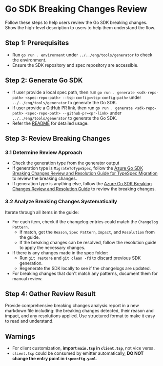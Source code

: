 # Go SDK Breaking Changes Review

Follow these steps to help users review the Go SDK breaking changes. Show the high-level description to users to help them understand the flow.

## Step 1: Prerequisites

- Run `go run . environment` under `../../eng/tools/generator` to check the environment.
- Ensure the SDK repository and spec repository are accessible.

## Step 2: Generate Go SDK

- If user provide a local spec path, then run `go run . generate <sdk-repo-path> <spec-repo-path> --tsp-config=<tsp-config-path>` under `../../eng/tools/generator` to generate the Go SDK.
- If user provide a GitHub PR link, then run `go run . generate <sdk-repo-path> <spec-repo-path> --github-pr=<pr-link>` under `../../eng/tools/generator` to generate the Go SDK.
- Refer the [README](../../eng/tools/generator/README.md) for detailed usage.

## Step 3: Review Breaking Changes

### 3.1 Determine Review Approach

- Check the generation type from the generator output
- If generation type is `MigrateToTypeSpec`, follow the [Azure Go SDK Breaking Changes Review and Resolution Guide for TypeSpec Migration](../../documentation/sdk-breaking-changes-guide-migration.md) to review the breaking changes.
- If generation type is anything else, follow the [Azure Go SDK Breaking Changes Review and Resolution Guide](../../documentation/sdk-breaking-changes-guide.md) to review the breaking changes.

### 3.2 Analyze Breaking Changes Systematically

Iterate through all items in the guide:

- For each item, check if the changelog entries could match the `Changelog Pattern`.
  - If match, get the `Reason`, `Spec Pattern`, `Impact`, and `Resolution` from the guide.
  - If the breaking changes can be resolved, follow the resolution guide to apply the necessary changes.
- If there is any changes made in the spec folder:
  - Run `git restore` and `git clean -fd` to discard previous SDK generation.
  - Regenerate the SDK locally to see if the changelogs are updated.
- For breaking changes that don't match any patterns, document them for manual review.

## Step 4: Gather Review Result

Provide comprehensive breaking changes analysis report in a new markdown file including: the breaking changes detected, their reason and impact, and any resolutions applied. Use structured format to make it easy to read and understand.

## Warnings
- For client customization, **import `main.tsp` in `client.tsp`**, not vice versa.
- `client.tsp` could be consumed by emitter automatically, **DO NOT change the entry point in `tspconfig.yaml`**.